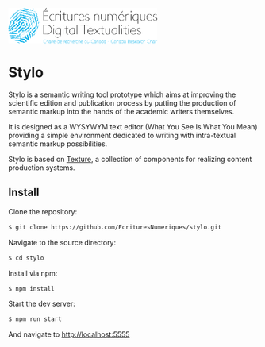 ![endt logo](endt.png)

# Stylo

Stylo is a semantic writing tool prototype which aims at improving the scientific edition and publication process by putting the production of semantic markup into the hands of the academic writers themselves.


It is designed as a WYSYWYM text editor (What You See Is What You Mean) providing a simple environment dedicated to writing with intra-textual semantic markup possibilities.

Stylo is based on [Texture](https://github.com/substance/texture), a collection of components for realizing content production systems.

## Install

Clone the repository:

```bash
$ git clone https://github.com/EcrituresNumeriques/stylo.git
```

Navigate to the source directory:

```bash
$ cd stylo
```

Install via npm:

```bash
$ npm install
```

Start the dev server:

```bash
$ npm run start
```

And navigate to [http://localhost:5555](http://localhost:5555)
